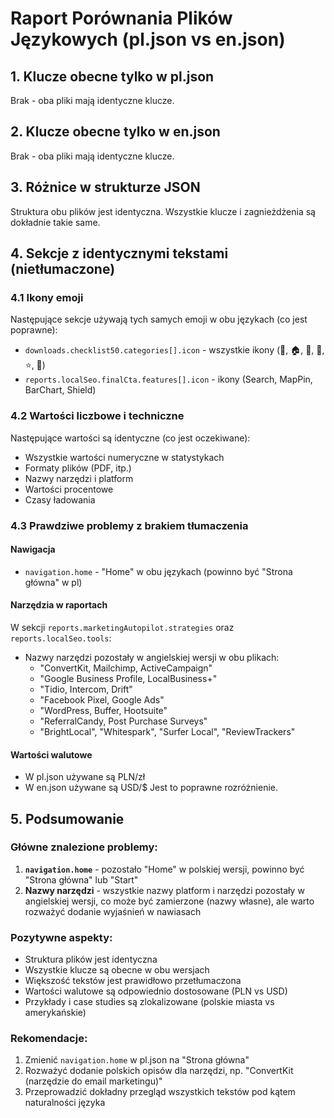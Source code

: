 # Raport Porównania Plików Językowych (pl.json vs en.json)

## 1. Klucze obecne tylko w pl.json
Brak - oba pliki mają identyczne klucze.

## 2. Klucze obecne tylko w en.json
Brak - oba pliki mają identyczne klucze.

## 3. Różnice w strukturze JSON
Struktura obu plików jest identyczna. Wszystkie klucze i zagnieżdżenia są dokładnie takie same.

## 4. Sekcje z identycznymi tekstami (nietłumaczone)

### 4.1 Ikony emoji
Następujące sekcje używają tych samych emoji w obu językach (co jest poprawne):
- `downloads.checklist50.categories[].icon` - wszystkie ikony (🎯, 🏠, 📝, 🎪, ⭐, 🚀)
- `reports.localSeo.finalCta.features[].icon` - ikony (Search, MapPin, BarChart, Shield)

### 4.2 Wartości liczbowe i techniczne
Następujące wartości są identyczne (co jest oczekiwane):
- Wszystkie wartości numeryczne w statystykach
- Formaty plików (PDF, itp.)
- Nazwy narzędzi i platform
- Wartości procentowe
- Czasy ładowania

### 4.3 Prawdziwe problemy z brakiem tłumaczenia

#### Nawigacja
- `navigation.home` - "Home" w obu językach (powinno być "Strona główna" w pl)

#### Narzędzia w raportach
W sekcji `reports.marketingAutopilot.strategies` oraz `reports.localSeo.tools`:
- Nazwy narzędzi pozostały w angielskiej wersji w obu plikach:
  - "ConvertKit, Mailchimp, ActiveCampaign"
  - "Google Business Profile, LocalBusiness+"
  - "Tidio, Intercom, Drift"
  - "Facebook Pixel, Google Ads"
  - "WordPress, Buffer, Hootsuite"
  - "ReferralCandy, Post Purchase Surveys"
  - "BrightLocal", "Whitespark", "Surfer Local", "ReviewTrackers"

#### Wartości walutowe
- W pl.json używane są PLN/zł
- W en.json używane są USD/$
Jest to poprawne rozróżnienie.

## 5. Podsumowanie

### Główne znalezione problemy:
1. **`navigation.home`** - pozostało "Home" w polskiej wersji, powinno być "Strona główna" lub "Start"
2. **Nazwy narzędzi** - wszystkie nazwy platform i narzędzi pozostały w angielskiej wersji, co może być zamierzone (nazwy własne), ale warto rozważyć dodanie wyjaśnień w nawiasach

### Pozytywne aspekty:
- Struktura plików jest identyczna
- Wszystkie klucze są obecne w obu wersjach
- Większość tekstów jest prawidłowo przetłumaczona
- Wartości walutowe są odpowiednio dostosowane (PLN vs USD)
- Przykłady i case studies są zlokalizowane (polskie miasta vs amerykańskie)

### Rekomendacje:
1. Zmienić `navigation.home` w pl.json na "Strona główna"
2. Rozważyć dodanie polskich opisów dla narzędzi, np. "ConvertKit (narzędzie do email marketingu)"
3. Przeprowadzić dokładny przegląd wszystkich tekstów pod kątem naturalności języka
